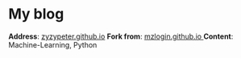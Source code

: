 # My blog

**Address**: [zyzypeter.github.io](https://zyzypeter.github.io/)
**Fork from**: [mzlogin.github.io
](https://github.com/mzlogin/mzlogin.github.io)
**Content**: Machine-Learning, Python
